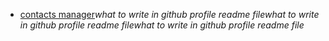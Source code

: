 - [contacts manager]()*what to write in github profile readme filewhat to write in github profile readme filewhat to write in github profile readme file*